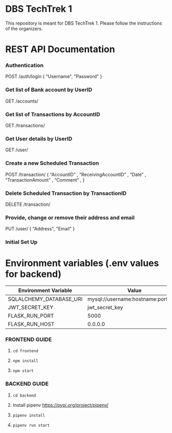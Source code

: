 # DBS TechTrek 1
This repository is meant for DBS TechTrek 1. Please follow the instructions of the organizers.

# REST API Documentation

### Authentication
POST /auth/login
    {
        "Username",
        "Password"
    }

### Get list of Bank account by UserID
GET /accounts/<UserID>

### Get list of Transactions by AccountID
GET /transactions/<UserID>

### Get User details by UserID
GET /user/<UserID>

### Create a new Scheduled Transaction
POST /transaction/
    {
		“AccountID” , 
		“ReceivingAccountID” , 
		“Date” , 
		“TransactionAmount” , 
		“Comment” , 
    }

### Delete Scheduled Transaction by TransactionID
DELETE /transaction/<TransactionID>

### Provide, change or remove their address and email
PUT /user/<UserID>
    {
        "Address",
        "Email"
    }

### Initial Set Up

# Environment variables (.env values for backend)

| Environment Variable  | Value |
| ------------- | ------------- |
| SQLALCHEMY_DATABASE_URI  | mysql://username:hostname:port/Bank |
| JWT_SECRET_KEY  | jwt_secret_key  |
| FLASK_RUN_PORT | 5000  |
| FLASK_RUN_HOST  | 0.0.0.0  |

### FRONTEND GUIDE 

	
1) 
	```
	cd frontend
	```
	
	
2) 
	```
	npm install 
	```

3) 
	```
	npm start
	```


### BACKEND GUIDE 


1) 
	```
	cd backend
	```
	
	
2) 
	Install pipenv  https://pypi.org/project/pipenv/ 

3) 
	```
	pipenv install
	```

4) 
	```
	pipenv run start
	```

